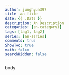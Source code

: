 ```yaml
---
author: junghyun397
title: An Title
date: {{ .Date }}
description: An Description
categories: [an-category1]
tags: [tag1, tag2]
series: [an-series]
comments: true
ShowToc: true
math: false
searchHidden: false
---
```


body


